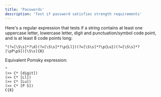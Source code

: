 ```yaml
---
title: 'Passwords'
description: 'Test if password satisfies strength requirements'
---
```


Here's a regular expression that tests if a string contains at least one uppercase letter,
lowercase letter, digit and punctuation/symbol code point, and is at least 8 code points long:

```regexp
^(?=[\S\s]*?\d)(?=[\S\s]*?\p{Ll})(?=[\S\s]*?\p{Lu})(?=[\S\s]*?[\pP\pS])[\S\s]{8}
```

Equivalent Pomsky expression:

```pomsky
^
(>> C* [digit])
(>> C* [Ll])
(>> C* [Lu])
(>> C* [P S])
C{8}
```
